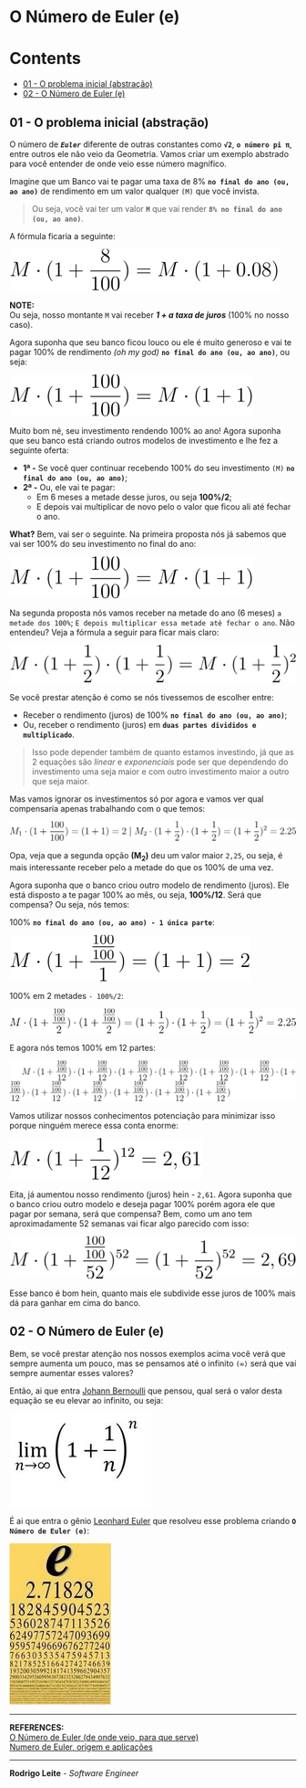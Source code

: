 # O Número de Euler (e)

# Contents

 - [01 - O problema inicial (abstração)](#01)
 - [02 - O Número de Euler (e)](#02)

<div id='01'></div>

## 01 - O problema inicial (abstração)

O número de ***`Euler`*** diferente de outras constantes como **`√2`**, **`o número pi π`**, entre outros ele não veio da Geometria. Vamos criar um exemplo abstrado para você entender de onde veio esse número magnífico.

Imagine que um Banco vai te pagar uma taxa de 8% **`no final do ano (ou, ao ano)`** de rendimento em um valor qualquer `(M)` que você invista.

> Ou seja, você vai ter um valor **`M`** que vai render **`8% no final do ano (ou, ao ano)`**.

A fórmula ficaria a seguinte:

![image](images/01.svg)  

**NOTE:**  
Ou seja, nosso montante `M` vai receber ***1 + a taxa de juros*** (100% no nosso caso).

Agora suponha que seu banco ficou louco ou ele é muito generoso e vai te pagar 100% de rendimento *(oh my god)* **`no final do ano (ou, ao ano)`**, ou seja:

![image](images/02.svg)  

Muito bom né, seu investimento rendendo 100% ao ano! Agora suponha que seu banco está criando outros modelos de investimento e lhe fez a seguinte oferta:

 - **1ª -** Se você quer continuar recebendo 100% do seu investimento `(M)` **`no final do ano (ou, ao ano)`**;
 - **2ª -** Ou, ele vai te pagar:
   - Em 6 meses a metade desse juros, ou seja **100%/2**;
   - E depois vai multiplicar de novo pelo o valor que ficou ali até fechar o ano.

**What?** Bem, vai ser o seguinte. Na primeira proposta nós já sabemos que vai ser 100% do seu investimento no final do ano:

![image](images/02.svg)  

Na segunda proposta nós vamos receber na metade do ano (6 meses) `a metade dos 100%`; `E depois multiplicar essa metade até fechar o ano`. Não entendeu? Veja a fórmula a seguir para ficar mais claro:

![image](images/03.svg)  

Se você prestar atenção é como se nós tivessemos de escolher entre:

 - Receber o rendimento (juros) de 100% **`no final do ano (ou, ao ano)`**;
 - Ou, receber o rendimento (juros) em **`duas partes divididos e multiplicado`**.

> Isso pode depender também de quanto estamos investindo, já que as 2 equações são *linear* e *exponenciais* pode ser que dependendo do investimento uma seja maior e com outro investimento maior a outro que seja maior.

Mas vamos ignorar os investimentos só por agora e vamos ver qual compensaria apenas trabalhando com o que temos:

![image](images/04.svg)  

Opa, veja que a segunda opção **(M<sub>2</sub>)** deu um valor maior `2,25`, ou seja, é mais interessante receber pelo a metade do que os 100% de uma vez.

Agora suponha que o banco criou outro modelo de rendimento (juros). Ele está disposto a te pagar 100% ao mês, ou seja, **100%/12**. Será que compensa? Ou seja, nós temos:

100% **`no final do ano (ou, ao ano) - 1 única parte`**:

![image](images/05.svg)  


100% em 2 metades `- 100%/2`:

![image](images/06.svg)  

E agora nós temos 100% em 12 partes:

![image](images/07.svg)  

Vamos utilizar nossos conhecimentos potenciação para minimizar isso porque ninguém merece essa conta enorme:

![image](images/08.svg)  

Eita, já aumentou nosso rendimento (juros) hein - `2,61`. Agora suponha que o banco criou outro modelo e deseja pagar 100% porém agora ele que pagar por semana, será que compensa? Bem, como um ano tem aproximadamente 52 semanas vai ficar algo parecido com isso:

![image](images/09.svg)

Esse banco é bom hein, quanto mais ele subdivide esse juros de 100% mais dá para ganhar em cima do banco.

<div id='02'></div>

## 02 - O Número de Euler (e)

Bem, se você prestar atenção nos nossos exemplos acima você verá que sempre aumenta um pouco, mas se pensamos até o infinito `(∞)` será que vai sempre aumentar esses valores?

Então, ai que entra [Johann Bernoulli](https://en.wikipedia.org/wiki/Johann_Bernoulli) que pensou, qual será o valor desta equação se eu elevar ao infinito, ou seja:

![image](images/bernoulli.jpg)  

É ai que entra o gênio [Leonhard Euler](https://en.wikipedia.org/wiki/Leonhard_Euler) que resolveu esse problema criando **`O Número de Euler (e)`**:

![image](images/euler.jpeg)  

---

**REFERENCES:**  
[O Número de Euler (de onde veio, para que serve)](https://www.youtube.com/watch?v=gNHohiVYuTY&t=6s)  
[Numero de Euler, origem e aplicações](https://www.youtube.com/watch?v=MB9-wm5OVdk)

---

**Rodrigo Leite** *- Software Engineer*

